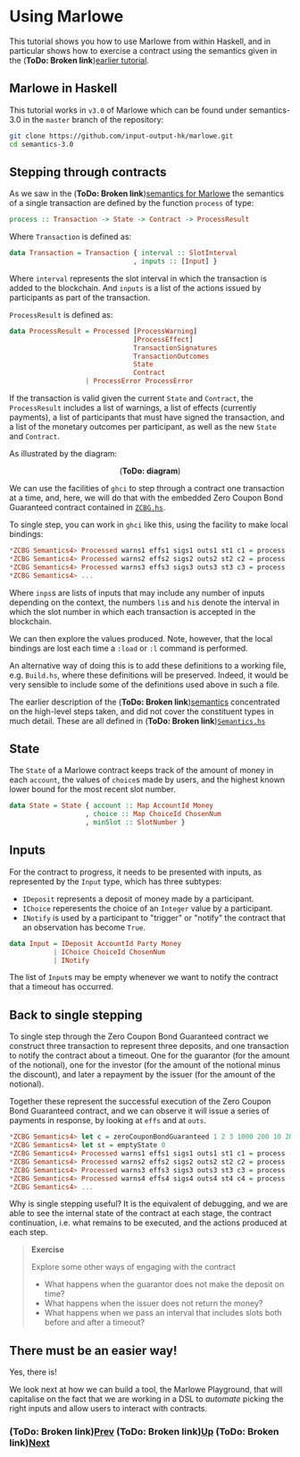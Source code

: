 # Using Marlowe

This tutorial shows you how to use Marlowe from within Haskell, and in particular shows how to exercise a contract using
the semantics given in the (**ToDo: Broken link**)[earlier tutorial](./marlowe-semantics.md).

## Marlowe in Haskell

This tutorial works in `v3.0` of Marlowe which can be found under semantics-3.0 in the `master` branch of the repository:
```bash
git clone https://github.com/input-output-hk/marlowe.git
cd semantics-3.0
```

## Stepping through contracts

As we saw in the (**ToDo: Broken link**)[semantics for Marlowe](./marlowe-semantics.md) the semantics of a single transaction
are defined by the function `process` of type:

```haskell
process :: Transaction -> State -> Contract -> ProcessResult
```

Where `Transaction` is defined as:

```haskell
data Transaction = Transaction { interval :: SlotInterval
                               , inputs :: [Input] }
```

Where `interval` represents the slot interval in which the transaction is added to the blockchain. And `inputs` is a list
of the actions issued by participants as part of the transaction.

`ProcessResult` is defined as:

```haskell
data ProcessResult = Processed [ProcessWarning]
                               [ProcessEffect]
                               TransactionSignatures
                               TransactionOutcomes
                               State
                               Contract
                   | ProcessError ProcessError
```

If the transaction is valid given the current `State` and `Contract`, the `ProcessResult` includes a list of warnings,
a list of effects (currently payments), a list of participants that must have signed the transaction, and a list of the
monetary outcomes per participant, as well as the new `State` and `Contract`.

As illustrated by the diagram:

<p align="center">
 (<b>ToDo: diagram</b>)
</p>

We can use the facilities of `ghci` to step through a contract one transaction at a time, and, here, we will do that with
the embedded Zero Coupon Bond Guaranteed contract contained
in [`ZCBG.hs`](https://github.com/input-output-hk/marlowe/blob/master/semantics-3.0/ZCBG.hs).

To single step, you can work in `ghci` like this, using the facility to make local bindings:

```haskell
*ZCBG Semantics4> Processed warns1 effs1 sigs1 outs1 st1 c1 = process (Transaction (li1, hi1) inps1) st c
*ZCBG Semantics4> Processed warns2 effs2 sigs2 outs2 st2 c2 = process (Transaction (li2, hi2) inps2) st1 c1
*ZCBG Semantics4> Processed warns3 effs3 sigs3 outs3 st3 c3 = process (Transaction (li3, hi3) inps3) st2 c2
*ZCBG Semantics4> ...
```

Where `inps`s are lists of inputs that may include any number of inputs depending on the context, the numbers `li`s and
`hi`s denote the interval in which the slot number in which each transaction is accepted in the blockchain.

We can then explore the values produced. Note, however, that the local bindings are lost each time a `:load` or `:l` command
is performed.

An alternative way of doing this is to add these definitions to a working file, e.g. `Build.hs`, where these definitions will
be preserved. Indeed, it would be very sensible to include some of the definitions used above in such a file.

The earlier description of the (**ToDo: Broken link**)[semantics](./marlowe-semantics.md) concentrated on the high-level
steps taken, and did not cover the constituent types in much detail. These are all defined in
(**ToDo: Broken link**)[`Semantics.hs`](https://github.com/input-output-hk/marlowe/blob/master/semantics-2.0/Semantics.hs)

## State

The `State` of a Marlowe contract keeps track of the amount of money in each `account`, the values of `choice`s made by
users, and the highest known lower bound for the most recent slot number.

```haskell
data State = State { account :: Map AccountId Money
                   , choice :: Map ChoiceId ChosenNum
                   , minSlot :: SlotNumber }
```

## Inputs

For the contract to progress, it needs to be presented with inputs, as represented by the `Input` type, which has three
subtypes:
 * `IDeposit` represents a deposit of money made by a participant.
 * `IChoice` reperesents the choice of an `Integer` value by a participant.
 * `INotify` is used by a participant to "trigger" or "notify" the contract that an observation has become `True`.

```haskell
data Input = IDeposit AccountId Party Money
           | IChoice ChoiceId ChosenNum
           | INotify
```

The list of `Input`s may be empty whenever we want to notify the contract that a timeout has occurred.

## Back to single stepping

To single step through the Zero Coupon Bond Guaranteed contract we construct three transaction to represent
three deposits, and one transaction to notify the contract about a timeout. One for the guarantor (for the
amount of the notional), one for the investor (for the amount of the notional minus the discount),
and later a repayment by the issuer (for the amount of the notional).

Together these represent the successful execution of the Zero Coupon Bond Guaranteed contract, and we can observe
it will issue a series of payments in response, by looking at `effs` and at `outs`.

```haskell
*ZCBG Semantics4> let c = zeroCouponBondGuaranteed 1 2 3 1000 200 10 20
*ZCBG Semantics4> let st = emptyState 0
*ZCBG Semantics4> Processed warns1 effs1 sigs1 outs1 st1 c1 = process (Transaction (0, 9) [IDeposit (AccountId 1 3) 3 1000]) st c
*ZCBG Semantics4> Processed warns2 effs2 sigs2 outs2 st2 c2 = process (Transaction (3, 9) [IDeposit (AccountId 2 2) 2 800]) st1 c1
*ZCBG Semantics4> Processed warns3 effs3 sigs3 outs3 st3 c3 = process (Transaction (10, 12) []) st2 c2
*ZCBG Semantics4> Processed warns4 effs4 sigs4 outs4 st4 c4 = process (Transaction (17, 19) [IDeposit (AccountId 2 2) 1 1000]) st3 c3
*ZCBG Semantics4> ...
```

Why is single stepping useful? It is the equivalent of debugging, and we are able to see the internal state of the contract
at each stage, the contract continuation, i.e. what remains to be executed, and the actions produced at each step.

> __Exercise__
>  
> Explore some other ways of engaging with the contract
> - What happens when the guarantor does not make the deposit on time?
> - What happens when the issuer does not return the money?
> - What happens when we pass an interval that includes slots both before and after a timeout?

## There must be an easier way!

Yes, there is! 
       
We look next at how we can build a tool, the Marlowe Playground, that will capitalise on the fact that we are working in a
DSL to _automate_ picking the right inputs and allow users to interact with contracts.


### (**ToDo: Broken link**)[Prev](./embedded-marlowe.md) (**ToDo: Broken link**)[Up](./README.md) (**ToDo: Broken link**)[Next](./playground-overview.md)
